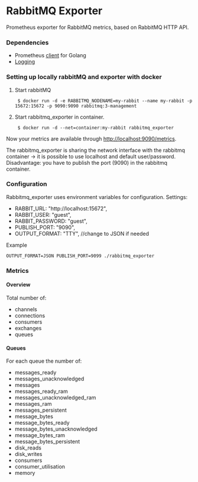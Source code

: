 # RabbitMQ Exporter

Prometheus exporter for RabbitMQ metrics, based on RabbitMQ HTTP API.

### Dependencies

* Prometheus [client](https://github.com/prometheus/client_golang) for Golang
* [Logging](https://github.com/Sirupsen/logrus)

### Setting up locally rabbitMQ and exporter with docker

1. Start rabbitMQ

        $ docker run -d -e RABBITMQ_NODENAME=my-rabbit --name my-rabbit -p 15672:15672 -p 9090:9090 rabbitmq:3-management

2. Start rabbitmq_exporter in container.

        $ docker run -d --net=container:my-rabbit rabbitmq_exporter

Now your metrics are available through [http://localhost:9090/metrics](http://localhost:9090/metrics).

The rabbitmq_exporter is sharing the network interface with the rabbitmq container -> it is possible to use localhost and default user/password.
Disadvantage: you have to publish the port (9090) in the rabbitmq container.

### Configuration

Rabbitmq_exporter uses environment variables for configuration.
Settings:

* RABBIT_URL:      "http://localhost:15672",
* RABBIT_USER:     "guest",
* RABBIT_PASSWORD: "guest",
* PUBLISH_PORT:    "9090",
* OUTPUT_FORMAT:   "TTY", //change to JSON if needed

Example

    OUTPUT_FORMAT=JSON PUBLISH_PORT=9099 ./rabbitmq_exporter

### Metrics

#### Overview

Total number of:

* channels
* connections
* consumers
* exchanges
* queues

#### Queues

For each queue the number of:

* messages_ready
* messages_unacknowledged
* messages
* messages_ready_ram
* messages_unacknowledged_ram
* messages_ram
* messages_persistent
* message_bytes
* message_bytes_ready
* message_bytes_unacknowledged
* message_bytes_ram
* message_bytes_persistent
* disk_reads
* disk_writes
* consumers
* consumer_utilisation
* memory
